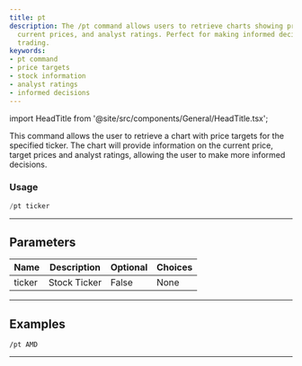 ```yaml
---
title: pt
description: The /pt command allows users to retrieve charts showing price targets,
  current prices, and analyst ratings. Perfect for making informed decisions on stock
  trading.
keywords:
- pt command
- price targets
- stock information
- analyst ratings
- informed decisions
---
```


import HeadTitle from '@site/src/components/General/HeadTitle.tsx';

<HeadTitle title="duediligence: pt - Telegram Reference | OpenBB Bot Docs" />

This command allows the user to retrieve a chart with price targets for the specified ticker. The chart will provide information on the current price, target prices and analyst ratings, allowing the user to make more informed decisions.

### Usage

```python wordwrap
/pt ticker
```

---

## Parameters

| Name | Description | Optional | Choices |
| ---- | ----------- | -------- | ------- |
| ticker | Stock Ticker | False | None |


---

## Examples

```
/pt AMD
```
---
